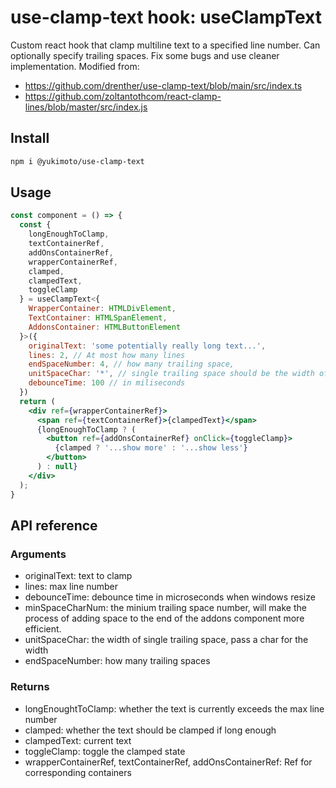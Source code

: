 # use-clamp-text hook: useClampText
Custom react hook that clamp multiline text to a specified line number. Can optionally specify trailing spaces.
Fix some bugs and use cleaner implementation. Modified from:
- https://github.com/drenther/use-clamp-text/blob/main/src/index.ts
- https://github.com/zoltantothcom/react-clamp-lines/blob/master/src/index.js

## Install

```bash
npm i @yukimoto/use-clamp-text
```
## Usage
```jsx
const component = () => {
  const {
    longEnoughToClamp,
    textContainerRef,
    addOnsContainerRef,
    wrapperContainerRef,
    clamped,
    clampedText,
    toggleClamp
  } = useClampText<{
    WrapperContainer: HTMLDivElement,
    TextContainer: HTMLSpanElement,
    AddonsContainer: HTMLButtonElement
  }>({
    originalText: 'some potentially really long text...',
    lines: 2, // At most how many lines
    endSpaceNumber: 4, // how many trailing space,
    unitSpaceChar: '*', // single trailing space should be the width of this char
    debounceTime: 100 // in miliseconds
  })
  return (
    <div ref={wrapperContainerRef}>
      <span ref={textContainerRef}>{clampedText}</span>
      {longEnoughToClamp ? (
        <button ref={addOnsContainerRef} onClick={toggleClamp}>
          {clamped ? '...show more' : '...show less'}
        </button>
      ) : null}
    </div>
  );
}
```

## API reference

### Arguments

- originalText: text to clamp
- lines: max line number
- debounceTime: debounce time in microseconds when windows resize
- minSpaceCharNum: the minium trailing space number, will make the process of adding space to the end of the addons component more efficient.
- unitSpaceChar: the width of single trailing space, pass a char for the width
- endSpaceNumber: how many trailing spaces

### Returns

- longEnoughtToClamp: whether the text is currently exceeds the max line number
- clamped: whether the text should be clamped if long enough
- clampedText: current text
- toggleClamp: toggle the clamped state
- wrapperContainerRef, textContainerRef, addOnsContainerRef: Ref for corresponding containers